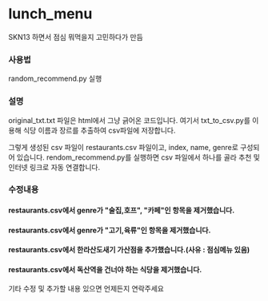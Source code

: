 # lunch_menu
SKN13 하면서 점심 뭐먹을지 고민하다가 만듬

### 사용법
random_recommend.py 실행


### 설명
original_txt.txt 파일은 html에서 그냥 긁어온 코드입니다.
여기서 txt_to_csv.py를 이용해 식당 이름과 장르를 추출하여 csv파일에 저장합니다.

그렇게 생성된 csv 파일이 restaurants.csv 파일이고, index, name, genre로 구성되어 있습니다.
rendom_recommend.py를 실행하면 csv 파일에서 하나를 골라 추천 및 인터넷 링크로 자동 연결합니다.

### 수정내용
#### restaurants.csv에서 genre가 "술집,호프", "카페"인 항목을 제거했습니다.
#### restaurants.csv에서 genre가 "고기,육류"인 항목을 제거했습니다.
#### restaurants.csv에서 한라산도새기 가산점을 추가했습니다.(사유 : 점심메뉴 있음)
#### restaurants.csv에서 독산역을 건너야 하는 식당을 제거했습니다.
기타 수정 및 추가할 내용 있으면 언제든지 연락주세요
